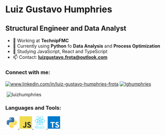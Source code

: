 # Luiz Gustavo Humphries 
## Structural Engineer and Data Analyst


- 🔭 Working at **TechnipFMC**
- 🌱 Currently using **Python** fo **Data Analysis** and **Process Optimization**
- 🤔 Studying JavaScript, React and TypeScript
- 📫 Contact: **luizgustavo.frota@outlook.com**
<h3 align="left">Connect with me:</h3>

<p align="left">
<a href="https://linkedin.com/in/www.linkedin.com/in/luiz-gustavo-humphries-frota" target="blank"><img align="center" src="https://raw.githubusercontent.com/rahuldkjain/github-profile-readme-generator/master/src/images/icons/Social/linked-in-alt.svg" alt="www.linkedin.com/in/luiz-gustavo-humphries-frota" height="30" width="40" /></a>
<a href="https://instagram.com/lghumphries" target="blank"><img align="center" src="https://raw.githubusercontent.com/rahuldkjain/github-profile-readme-generator/master/src/images/icons/Social/instagram.svg" alt="lghumphries" height="30" width="40" /></a>
</p>

<p>&nbsp;<img align="center" src="https://github-readme-stats.vercel.app/api?username=luizhumphries&show_icons=true&locale=en" alt="luizhumphries" /></p>

<h3 align="left">Languages and Tools:</h3>
<p align="left"> <a href="https://www.python.org" target="_blank"> <img src="https://raw.githubusercontent.com/devicons/devicon/master/icons/python/python-original.svg" alt="python" width="40" height="40"/> </a> <a href="https://developer.mozilla.org/en-US/docs/Web/JavaScript" target="_blank"> <img src="https://raw.githubusercontent.com/devicons/devicon/master/icons/javascript/javascript-original.svg" alt="javascript" width="40" height="40"/> </a> <a href="https://reactjs.org/" target="_blank"> <img src="https://raw.githubusercontent.com/devicons/devicon/master/icons/react/react-original-wordmark.svg" alt="react" width="40" height="40"/> </a> <a href="https://www.typescriptlang.org/" target="_blank"> <img src="https://raw.githubusercontent.com/devicons/devicon/master/icons/typescript/typescript-original.svg" alt="typescript" width="40" height="40"/> </a> </p>



